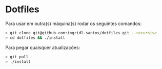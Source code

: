 # Dotfiles

Para usar em outra(s) máquina(s) rodar os seguintes comandos:

```bash
> git clone git@github.com:ingridl-santos/dotfiles.git --recursive
> cd dotfiles && ./install
```
Para pegar quaisquer atualizações:

``` bash
> git pull
> ./install
```